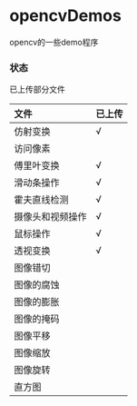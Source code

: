 # opencvDemos
opencv的一些demo程序


### 状态

已上传部分文件

文件|已上传|
:---|------|
仿射变换|√|
访问像素||
傅里叶变换|√|
滑动条操作|√|
霍夫直线检测|√|
摄像头和视频操作|√|
鼠标操作|√|
透视变换|√|
图像错切||
图像的腐蚀||
图像的膨胀||
图像的掩码||
图像平移||
图像缩放||
图像旋转||
直方图||

